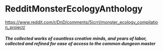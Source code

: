# RedditMonsterEcologyAnthology
https://www.reddit.com/r/DnD/comments/5icrrl/monster_ecology_compilation_project/


##### The collected works of countless creative minds, and years of labor, collected and refined for ease of access to the common dungeon master

